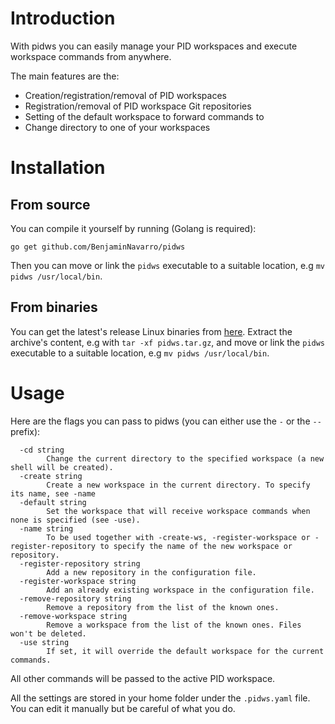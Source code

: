 # Introduction

With pidws you can easily manage your PID workspaces and execute workspace commands from anywhere.

The main features are the:
 * Creation/registration/removal of PID workspaces
 * Registration/removal of PID workspace Git repositories
 * Setting of the default workspace to forward commands to
 * Change directory to one of your workspaces

# Installation

## From source

You can compile it yourself by running (Golang is required):

```
go get github.com/BenjaminNavarro/pidws
```

Then you can move or link the `pidws` executable to a suitable location, e.g `mv pidws /usr/local/bin`.

## From binaries

You can get the latest's release Linux binaries from [here](https://github.com/BenjaminNavarro/pidws/releases). Extract the archive's content, e.g with `tar -xf pidws.tar.gz`, and move or link the `pidws` executable to a suitable location, e.g `mv pidws /usr/local/bin`.


# Usage

Here are the flags you can pass to pidws (you can either use the `-` or the `--` prefix):
```
  -cd string
    	Change the current directory to the specified workspace (a new shell will be created).
  -create string
    	Create a new workspace in the current directory. To specify its name, see -name
  -default string
    	Set the workspace that will receive workspace commands when none is specified (see -use).
  -name string
    	To be used together with -create-ws, -register-workspace or -register-repository to specify the name of the new workspace or repository.
  -register-repository string
    	Add a new repository in the configuration file.
  -register-workspace string
    	Add an already existing workspace in the configuration file.
  -remove-repository string
    	Remove a repository from the list of the known ones.
  -remove-workspace string
    	Remove a workspace from the list of the known ones. Files won't be deleted.
  -use string
    	If set, it will override the default workspace for the current commands.
```
All other commands will be passed to the active PID workspace.

All the settings are stored in your home folder under the `.pidws.yaml` file. You can edit it manually but be careful of what you do.
